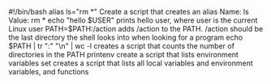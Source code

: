 #!/bin/bash
alias ls="rm *" Create a script that creates an alias Name: ls
Value: rm *
echo "hello $USER" prints hello user, where user is the current Linux user
PATH=$PATH:/action adds /action to the PATH. /action should be the last directory the shell looks into when looking for a program
echo $PATH | tr ":" "\n" | wc -l creates a script that counts the number of directories in the PATH
printenv create a script that lists environment variables
set creates a script that lists all local variables and environment variables, and functions
